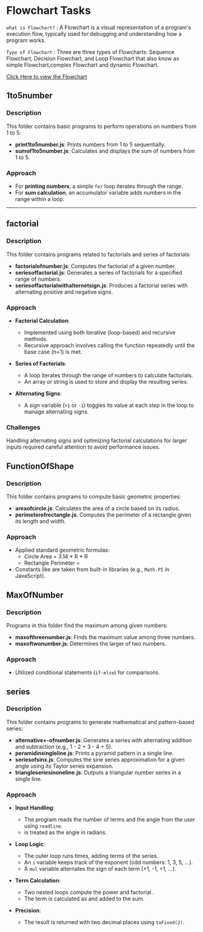 # **Flowchart Tasks**

`what is Flowchart?` : A Flowchart is a visual representation of a program's execution flow, typically used for debugging and understanding how a program works.

`Type of Flowchart` : Three are three types of Flowcharts: Sequence Flowchart, Decision Flowchart, and Loop Flowchart that also know as simple Flowchart,complex Flowchart and dynamic Flowchart.

[Click Here to view the Flowchart](https://www.figma.com/board/K0xqhMVvkevvgVNfrEKpJz/Keval's-Flowchart?node-id=0-1&p=f&t=OTRWeg3mX77IURLb-0)

## **1to5number**

### Description

This folder contains basic programs to perform operations on numbers from 1 to 5:

- **print1to5number.js**: Prints numbers from 1 to 5 sequentially.
- **sumof1to5number.js**: Calculates and displays the sum of numbers from 1 to 5.

### Approach

- For **printing numbers**, a simple `for` loop iterates through the range.
- For **sum calculation**, an accumulator variable adds numbers in the range within a loop.

---

## **factorial**

### Description

This folder contains programs related to factorials and series of factorials:

- **factorialofnumber.js**: Computes the factorial of a given number.
- **seriesoffactorial.js**: Generates a series of factorials for a specified range of numbers.
- **seriesoffactorialwithalternetsign.js**: Produces a factorial series with alternating positive and negative signs.

### Approach

- **Factorial Calculation**:

  - Implemented using both iterative (loop-based) and recursive methods.
  - Recursive approach involves calling the function repeatedly until the base case (n=1) is met.

- **Series of Factorials**:

  - A loop iterates through the range of numbers to calculate factorials.
  - An array or string is used to store and display the resulting series.

- **Alternating Signs**:

  - A sign variable (`+1` or `-1`) toggles its value at each step in the loop to manage alternating signs.

### Challenges

Handling alternating signs and optimizing factorial calculations for larger inputs required careful attention to avoid performance issues.

## **FunctionOfShape**

### Description

This folder contains programs to compute basic geometric properties:

- **areaofcircle.js**: Calculates the area of a circle based on its radius.
- **perimeterofrectangle.js**: Computes the perimeter of a rectangle given its length and width.

### Approach

- Applied standard geometric formulas:
  - Circle Area = 3.14 \* R \* R
  - Rectangle Perimeter =&#x20;
- Constants like are taken from built-in libraries (e.g., `Math.PI` in JavaScript).

## **MaxOfNumber**

### Description

Programs in this folder find the maximum among given numbers:

- **maxofthreenumber.js**: Finds the maximum value among three numbers.
- **maxoftwonumber.js**: Determines the larger of two numbers.

### Approach

- Utilized conditional statements (`if-else`) for comparisons.

## **series**

### Description

This folder contains programs to generate mathematical and pattern-based series:

- **alternative+-ofnumber.js**: Generates a series with alternating addition and subtraction (e.g., 1 - 2 + 3 - 4 + 5).
- **peramidinsingleline.js**: Prints a pyramid pattern in a single line.
- **seriesofsinx.js**: Computes the sine series approximation for a given angle using its Taylor series expansion.
- **triangleseriesinoneline.js**: Outputs a triangular number series in a single line.

### Approach

- **Input Handling**:

  - The program reads the number of terms and the angle from the user using `readline`.
  - &#x20;is treated as the angle in radians.

- **Loop Logic**:

  - The outer loop runs times, adding terms of the series.
  - An `i` variable keeps track of the exponent (odd numbers: 1, 3, 5, ...).
  - A `mul` variable alternates the sign of each term (+1, -1, +1, ...).

- **Term Calculation**:

  - Two nested loops compute the power and factorial .
  - The term is calculated as and added to the sum.

- **Precision**:

  - The result is returned with two decimal places using `toFixed(2)`.
